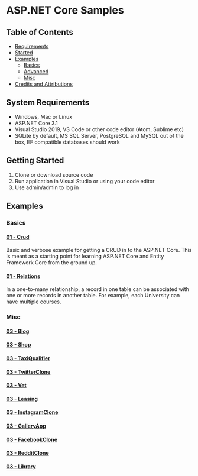 # ASP.NET Core Samples


## Table of Contents
+ [Requirements](#Requirements)
+ [Started](#Started)
+ [Examples](#Examples)
    + [Basics](#Basics)
    + [Advanced](#Advanced)
    + [Misc](#Misc)
+ [Credits and Attributions](#CreditsAttributions)



## <a name="Requirements"></a> System Requirements

* Windows, Mac or Linux
* ASP.NET Core 3.1
* Visual Studio 2019, VS Code or other code editor (Atom, Sublime etc)
* SQLite by default, MS SQL Server, PostgreSQL and MySQL out of the box, EF compatible databases should work


## <a name="Started"></a> Getting Started

1. Clone or download source code
2. Run application in Visual Studio or using your code editor
3. Use admin/admin to log in




## <a name="Examples"></a> Examples

### <a name="Basics"></a> Basics

#### [01 - Crud](Docs/Crud.md)
Basic and verbose example for getting a CRUD in to the ASP.NET Core. This is meant as a starting 
point for learning ASP.NET Core and Entity Framework Core from the ground up.

#### [01 - Relations](Docs/Relations.md)
In a one-to-many relationship, a record in one table can be associated with one or more records 
in another table. For example, each University can have multiple courses.


### <a name="Misc"></a> Misc

#### [03 - Blog](Docs/Blog.md)
#### [03 - Shop](Docs/Shop.md)
#### [03 - TaxiQualifier](Docs/TaxiQualifier.md)
#### [03 - TwitterClone](Docs/TwitterClone.md)
#### [03 - Vet](Docs/Vet.md)
#### [03 - Leasing](Docs/Leasing.md)
#### [03 - InstagramClone](Docs/InstagramClone.md)
#### [03 - GalleryApp](Docs/GalleryApp.md)
#### [03 - FacebookClone](Docs/FacebookClone.md)
#### [03 - RedditClone](Docs/RedditClone.md)
#### [03 - Library](Docs/Library.md)

